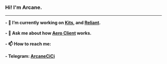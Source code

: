 ### Hi! I'm Arcane.
-------------------
<strong>
- 🔭 I’m currently working on <a href="https://github.com/KitsRIP">Kits</a>, and <a href="https://github.com/ArcaneCiCi/Reliant">Reliant</a>.
<br>
<br>
- 💬 Ask me about how <a href="https://github.com/AeroClient">Aero Client</a> works.
<br>
<br>
- 📫 How to reach me:
<br>
<br>
- Telegram: <a href="https://t.me/ArcaneCiCi">ArcaneCiCi</a>
</strong>
